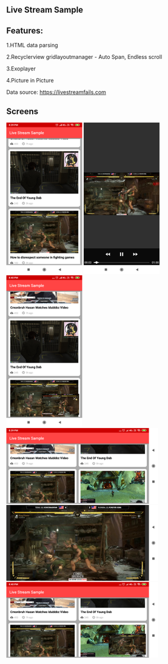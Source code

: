 ## Live Stream Sample

## Features:

1.HTML data parsing

2.Recyclerview gridlayoutmanager - Auto Span, Endless scroll

3.Exoplayer

4.Picture in Picture

Data source: https://livestreamfails.com


## Screens
<img src="https://github.com/EverGreenArun/LiveStreamSample/blob/master/Screenshot_2019-05-26-20-39-14-270_com.arun.livestreamsample.png" width="200" height="400" />

<img src="https://github.com/EverGreenArun/LiveStreamSample/blob/master/Screenshot_2019-05-26-20-40-17-577_com.arun.livestreamsample.png" width="200" height="400" />

<img src="https://github.com/EverGreenArun/LiveStreamSample/blob/master/Screenshot_2019-05-26-20-40-25-316_com.android.systemui.png" width="200" height="400" />

<img src="https://github.com/EverGreenArun/LiveStreamSample/blob/master/Screenshot_2019-05-26-20-39-51-073_com.arun.livestreamsample.png" width="400" height="200" />

<img src="https://github.com/EverGreenArun/LiveStreamSample/blob/master/Screenshot_2019-05-26-20-40-08-962_com.arun.livestreamsample.png" width="400" height="200" />

<img src="https://github.com/EverGreenArun/LiveStreamSample/blob/master/Screenshot_2019-05-26-20-40-33-197_com.arun.livestreamsample.png" width="400" height="200" />
